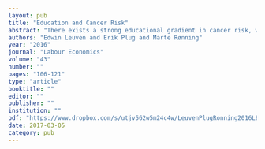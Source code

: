```yaml
---
layout: pub
title: "Education and Cancer Risk"
abstract: "There exists a strong educational gradient in cancer risk, which has been documented in a wide range of populations. Yet relatively little is known about the extent to which education is causally linked to cancer incidence and mortality. This paper exploits a large social experiment where an education reform expanded compulsory schooling during the 1960s in Norway. The reform led to a discontinuous increase in educational attainment, which we exploit to estimate the effect of the reform on various cancer outcomes. Our main finding is that education has little if any impact on cancer risk. This holds for all cancer sites together as well as the most common cancer sites in isolation, with two exceptions. The compulsory school reform lowered the risk of lung cancer for men, but increased the risk of colorectal cancer for women. "
authors: "Edwin Leuven and Erik Plug and Marte Rønning"
year: "2016"
journal: "Labour Economics"
volume: "43"
number: ""
pages: "106-121"
type: "article"
booktitle: ""
editor: ""
publisher: ""
institution: ""
pdf: "https://www.dropbox.com/s/utjv562w5m24c4w/LeuvenPlugRonning2016LE.pdf?dl=0"
date: 2017-03-05
category: pub
---
```

